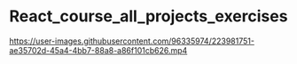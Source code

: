 # React_course_all_projects_exercises



https://user-images.githubusercontent.com/96335974/223981751-ae35702d-45a4-4bb7-88a8-a86f101cb626.mp4

